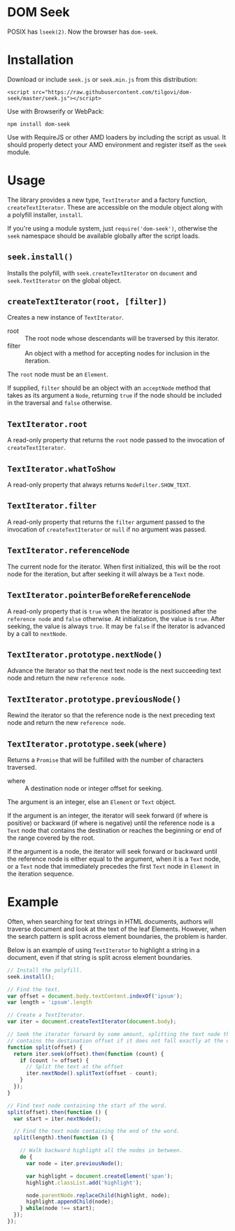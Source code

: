 DOM Seek
========

POSIX has `lseek(2)`. Now the browser has `dom-seek`.


Installation
============

Download or include `seek.js` or `seek.min.js` from this distribution:

    <script src="https://raw.githubusercontent.com/tilgovi/dom-seek/master/seek.js"></script>

Use with Browserify or WebPack:

    npm install dom-seek

Use with RequireJS or other AMD loaders by including the script as usual. It
should properly detect your AMD environment and register itself as the `seek`
module.

Usage
=====

The library provides a new type, `TextIterator` and a factory function,
`createTextIterator`. These are accessible on the module object along with
a polyfill installer, `install`.

If you're using a module system, just `require('dom-seek')`, otherwise the
`seek` namespace should be available globally after the script loads.

## `seek.install()`

Installs the polyfill, with `seek.createTextIterator` on `document`
and `seek.TextIterator` on the global object.

## `createTextIterator(root, [filter])`

Creates a new instance of `TextIterator`.

<dl>
<dt>
root
</dt>

<dd>
The root node whose descendants will be traversed by this iterator.
</dd>

<dt>
filter
</dt>

<dd>
An object with a method for accepting nodes for inclusion in the iteration.
</dd>
</dl>

The `root` node must be an `Element`.

If supplied, `filter` should be an object with an `acceptNode` method
that takes as its argument a `Node`, returning `true` if the node should
be included in the traversal and `false` otherwise.

## `TextIterator.root`

A read-only property that returns the `root` node passed to the invocation of
`createTextIterator`.

## `TextIterator.whatToShow`

A read-only property that always returns `NodeFilter.SHOW_TEXT`.

## `TextIterator.filter`

A read-only property that returns the `filter` argument passed to the
invocation of `createTextIterator` or `null` if no argument was passed.

## `TextIterator.referenceNode`

The current node for the iterator. When first initialized, this will
be the root node for the iteration, but after seeking it will always
be a `Text` node.

## `TextIterator.pointerBeforeReferenceNode`

A read-only property that is `true` when the iterator is positioned after
the `reference node` and `false` otherwise. At initialization, the value
is `true`. After seeking, the value is always `true`. It may be `false` if
the iterator is advanced by a call to `nextNode`.

## `TextIterator.prototype.nextNode()`

Advance the iterator so that the next text node is the next succeeding text node
and return the new `reference node`.

## `TextIterator.prototype.previousNode()`

Rewind the iterator so that the reference node is the next preceding text node
and return the new `reference node`.

## `TextIterator.prototype.seek(where)`

Returns a `Promise` that will be fulfilled with the number of characters
traversed.

<dl>
<dt>
where
</dt>

<dd>
A destination node or integer offset for seeking.
</dd>
</dl>

The argument is an integer, else an `Element` or `Text` object.

If the argument is an integer, the iterator will seek forward (if
where is positive) or backward (if where is negative) until the
reference node is a `Text` node that contains the destination or
reaches the beginning or end of the range covered by the root.

If the argument is a node, the iterator will seek forward or backward
until the reference node is either equal to the argument, when it is a
`Text` node, or a `Text` node that immediately precedes the first
`Text` node in `Element` in the iteration sequence.

Example
=======

Often, when searching for text strings in HTML documents, authors will traverse
document and look at the text of the leaf Elements. However, when the search
pattern is split across element boundaries, the problem is harder.

Below is an example of using `TextIterator` to highlight a string in a document,
even if that string is split across element boundaries.

```javascript
// Install the polyfill.
seek.install();

// Find the text.
var offset = document.body.textContent.indexOf('ipsum');
var length = 'ipsum'.length

// Create a TextIterator.
var iter = document.createTextIterator(document.body);

// Seek the iterator forward by some amount, splitting the text node that
// contains the destination offset if it does not fall exactly at the offset.
function split(offset) {
  return iter.seek(offset).then(function (count) {
    if (count != offset) {
      // Split the text at the offset
      iter.nextNode().splitText(offset - count);
    }
  });
}

// Find text node containing the start of the word.
split(offset).then(function () {
  var start = iter.nextNode();

  // Find the text node containing the end of the word.
  split(length).then(function () {

    // Walk backward highlight all the nodes in between.
    do {
      var node = iter.previousNode();

      var highlight = document.createElement('span');
      highlight.classList.add('highlight');

      node.parentNode.replaceChild(highlight, node);
      highlight.appendChild(node);
    } while(node !== start);
  });
});
```
